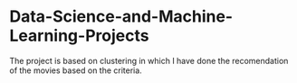 # Data-Science-and-Machine-Learning-Projects
The project is based on clustering in which I have done the recomendation of the movies based on the criteria.
